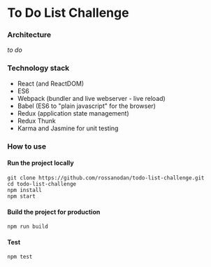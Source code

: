 # To Do List Challenge

### Architecture

_to do_

### Technology stack

* React (and ReactDOM)
* ES6
* Webpack (bundler and live webserver - live reload)
* Babel (ES6 to "plain javascript" for the browser)
* Redux (application state management)
* Redux Thunk
* Karma and Jasmine for unit testing

### How to use

#### Run the project locally

```
git clone https://github.com/rossanodan/todo-list-challenge.git
cd todo-list-challenge
npm install
npm start
```

#### Build the project for production

```
npm run build
```

#### Test

```
npm test
```